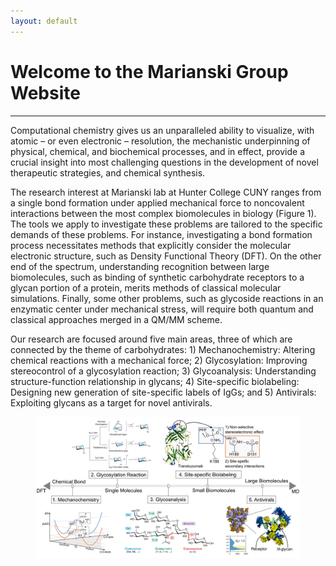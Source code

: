 ```yaml
---
layout: default
---
```


# Welcome to the Marianski Group Website

---

Computational chemistry gives us an unparalleled ability to visualize, with atomic – or even electronic – resolution, the mechanistic underpinning of physical, chemical, and biochemical processes, and in effect, provide a crucial insight into most challenging questions in the development of novel therapeutic strategies, and chemical synthesis.

The research interest at Marianski lab at Hunter College CUNY ranges from a single bond formation under applied mechanical force to noncovalent interactions between the most complex biomolecules in biology (Figure 1). The tools we apply to investigate these problems are tailored to the specific demands of these problems. For instance, investigating a bond formation process necessitates methods that explicitly consider the molecular electronic structure, such as Density Functional Theory (DFT). On the other end of the spectrum, understanding recognition between large biomolecules, such as binding of synthetic carbohydrate receptors to a glycan portion of a protein, merits methods of classical molecular simulations. Finally, some other problems, such as glycoside reactions in an enzymatic center under mechanical stress, will require both quantum and classical approaches merged in a QM/MM scheme. 

Our research are focused around five main areas, three of which are connected by the theme of carbohydrates: 1) Mechanochemistry: Altering chemical reactions with a mechanical force; 2) Glycosylation: Improving stereocontrol of a glycosylation reaction; 3) Glycoanalysis: Understanding structure-function relationship in glycans; 4) Site-specific biolabeling: Designing new generation of site-specific labels of IgGs; and 5) Antivirals: Exploiting glycans as a target for novel antivirals. 

<figure class="w-100 tc">
 <img src="/assets/img/Fig1_overview.png" alt="drawing"/>
</figure>







